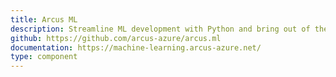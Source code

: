 ```yaml
---
title: Arcus ML
description: Streamline ML development with Python and bring out of the box implementations for common scenarios.
github: https://github.com/arcus-azure/arcus.ml
documentation: https://machine-learning.arcus-azure.net/
type: component
---
```

